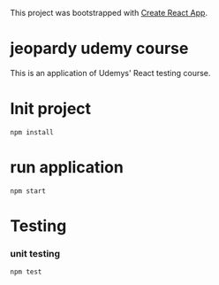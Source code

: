 This project was bootstrapped with [Create React App](https://github.com/facebookincubator/create-react-app).

# jeopardy udemy course

This is an application of Udemys' React testing course.

# Init project

```
npm install
```

# run application

```
npm start
```

# Testing

### unit testing

```
npm test
```
